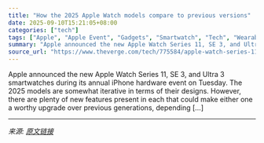 ```yaml
---
title: "How the 2025 Apple Watch models compare to previous versions"
date: 2025-09-10T15:21:05+08:00
categories: ["tech"]
tags: ["Apple", "Apple Event", "Gadgets", "Smartwatch", "Tech", "Wearable"]
summary: "Apple announced the new Apple Watch Series 11, SE 3, and Ultra 3 smartwatches during its annual iPhone hardware event on Tuesday. The 2025 models are somewhat iterative in terms of their designs. Howe"
source_url: "https://www.theverge.com/tech/775584/apple-watch-series-11-ultra-3-se-specs-comparison"
---
```


Apple announced the new Apple Watch Series 11, SE 3, and Ultra 3 smartwatches during its annual iPhone hardware event on Tuesday. The 2025 models are somewhat iterative in terms of their designs. However, there are plenty of new features present in each that could make either one a worthy upgrade over previous generations, depending [&#8230;]

---

*来源: [原文链接](https://www.theverge.com/tech/775584/apple-watch-series-11-ultra-3-se-specs-comparison)*
